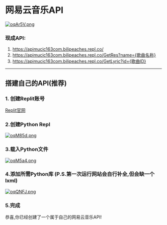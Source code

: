# 网易云音乐API
[![oqAr5V.png](https://s4.ax1x.com/2021/12/12/oqAr5V.png)](https://imgtu.com/i/oqAr5V)
### 现成API:
1. https://apimucic163com.bilipeaches.repl.co/
2. https://apimucic163com.bilipeaches.repl.co/GetRes?name={歌曲名称}
3. https://apimucic163com.bilipeaches.repl.co/GetLyric?id={歌曲ID}

------------


## 搭建自己的API(推荐)
### 1. 创建Replit账号

[Replit官网](https://replit.com/~ "Replit")

### 2.创建Python Repl

[![oqM85d.png](https://s4.ax1x.com/2021/12/12/oqM85d.png)](https://imgtu.com/i/oqM85d)

### 3.载入Python文件

[![oqM5a4.png](https://s4.ax1x.com/2021/12/12/oqM5a4.png)](https://imgtu.com/i/oqM5a4)

### 4.添加所需Python库 (P.S.第一次运行网站会自行补全,但会缺一个lxml)

[![oqQNFJ.png](https://s4.ax1x.com/2021/12/12/oqQNFJ.png)](https://imgtu.com/i/oqQNFJ)

### 5.完成
恭喜,你已经创建了一个属于自己的网易云音乐API!